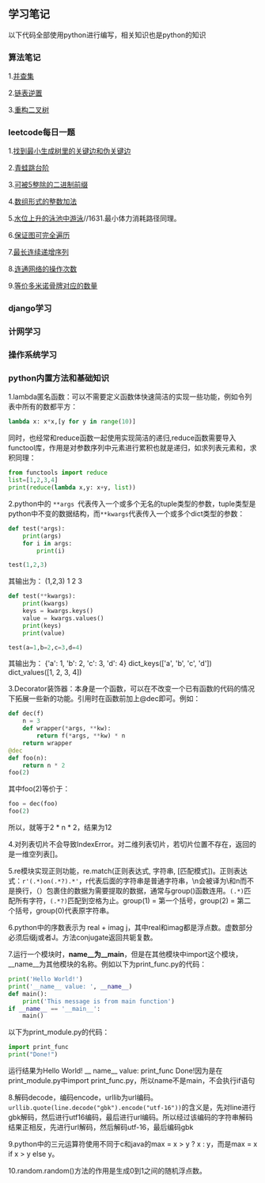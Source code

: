 ## 学习笔记
以下代码全部使用python进行编写，相关知识也是python的知识




### 算法笔记
1.[并查集](https://github.com/SeleneXX/SeleneXX.github.io/blob/gh-pages/%E5%B9%B6%E6%9F%A5%E9%9B%86.md)

2.[链表逆置](https://github.com/SeleneXX/SeleneXX.github.io/blob/gh-pages/%E9%93%BE%E8%A1%A8%E9%80%86%E7%BD%AE.md)

3.[重构二叉树](https://github.com/SeleneXX/SeleneXX.github.io/blob/gh-pages/%E9%87%8D%E6%9E%84%E4%BA%8C%E5%8F%89%E6%A0%91.md)




### leetcode每日一题
1.[找到最小生成树里的关键边和伪关键边](https://github.com/SeleneXX/SeleneXX.github.io/blob/gh-pages/1489.md)

2.[青蛙跳台阶](https://github.com/SeleneXX/SeleneXX.github.io/blob/gh-pages/%E9%9D%92%E8%9B%99%E8%B7%B3%E5%8F%B0%E9%98%B6%EF%BC%88%E6%96%90%E6%B3%A2%E9%82%A3%E5%A5%91%E6%95%B0%E5%88%97%EF%BC%89.md)

3.[可被5整除的二进制前缀](https://github.com/SeleneXX/SeleneXX.github.io/blob/gh-pages/1018.md)

4.[数组形式的整数加法](https://github.com/SeleneXX/SeleneXX.github.io/blob/gh-pages/989.md)

5.[水位上升的泳池中游泳](https://github.com/SeleneXX/SeleneXX.github.io/blob/gh-pages/778.md)//1631.最小体力消耗路径同理。

6.[保证图可完全遍历](https://github.com/SeleneXX/SeleneXX.github.io/blob/gh-pages/1579.md)

7.[最长连续递增序列](https://github.com/SeleneXX/SeleneXX.github.io/blob/gh-pages/674.md)

8.[连通网络的操作次数](https://github.com/SeleneXX/SeleneXX.github.io/blob/gh-pages/1319.md)

9.[等价多米诺骨牌对应的数量](https://github.com/SeleneXX/SeleneXX.github.io/blob/gh-pages/1128.md)


### django学习


### 计网学习


### 操作系统学习


### python内置方法和基础知识
1.lambda匿名函数：可以不需要定义函数体快速简洁的实现一些功能，例如令列表中所有的数都平方：
````python
lambda x: x*x,[y for y in range(10)]
````
同时，也经常和reduce函数一起使用实现简洁的递归,reduce函数需要导入functool库，作用是对参数序列中元素进行累积也就是递归，如求列表元素和，求积同理：
````python
from functools import reduce
list=[1,2,3,4]
print(reduce(lambda x,y: x+y, list))
````

2.python中的 ````**args ````代表传入一个或多个无名的tuple类型的参数，tuple类型是python中不变的数据结构，而````**kwargs````代表传入一个或多个dict类型的参数：
````python
def test(*args):  
    print(args)
    for i in args:
        print(i)

test(1,2,3)
````
其输出为：
(1,2,3)
1
2
3
````python
def test(**kwargs):
    print(kwargs)
    keys = kwargs.keys()
    value = kwargs.values()
    print(keys)
    print(value)

test(a=1,b=2,c=3,d=4)
````
其输出为：
{'a': 1, 'b': 2, 'c': 3, 'd': 4}
dict_keys(['a', 'b', 'c', 'd'])
dict_values([1, 2, 3, 4])

3.Decorator装饰器：本身是一个函数，可以在不改变一个已有函数的代码的情况下拓展一些新的功能。引用时在函数前加上@dec即可。例如：
````python
def dec(f)
    n = 3
    def wrapper(*args, **kw):
        return f(*args, **kw) * n
    return wrapper
@dec
def foo(n):
    return n * 2
foo(2)
````
其中foo(2)等价于：
````python
foo = dec(foo)
foo(2)
````
所以，就等于2 * n * 2，结果为12

4.对列表切片不会导致IndexError。对二维列表切片，若切片位置不存在，返回的是一维空列表[]。

5.re模块实现正则功能，re.match(正则表达式, 字符串, [匹配模式])。正则表达式：````r'(.*)on(.*?).*'````，r代表后面的字符串是普通字符串，\n会被译为\和n而不是换行，（）包裹住的数据为需要提取的数据，通常与group()函数连用。````(.*)````匹配所有字符，````(.*?)````匹配到空格为止。group(1) = 第一个括号，group(2) = 第二个括号，group(0)代表原字符串。

6.python中的序数表示为 real + imag j，其中real和imag都是浮点数。虚数部分必须后缀j或者J。方法conjugate返回共轭复数。

7.运行一个模块时，__name__为__main__，但是在其他模块中import这个模块，__name__为其他模块的名称。例如以下为print_func.py的代码：
````python
print('Hello World!') 
print('__name__ value: ', __name__)   
def main():     
    print('This message is from main function')   
if __name__ == '__main__':     
    main()   
````
以下为print_module.py的代码： 
````python
import print_func 
print("Done!")
````
运行结果为Hello World! __ name__ value: print_func Done!因为是在print_module.py中import print_func.py，所以name不是main，不会执行if语句

8.解码decode，编码encode，urllib为url编码。````urllib.quote(line.decode("gbk").encode("utf-16"))````的含义是，先对line进行gbk解码，然后进行utf16编码，最后进行url编码。所以经过该编码的字符串解码结果正相反，先进行url解码，然后解码utf-16，最后编码gbk

9.python中的三元运算符使用不同于c和java的max = x > y ? x : y，而是max = x if x > y else y。

10.random.random()方法的作用是生成0到1之间的随机浮点数。

